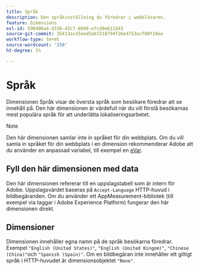 ```yaml
---
title: Språk
description: Den språkinställning du föredrar i webbläsaren.
feature: Dimensions
exl-id: 590406a4-d336-42c7-8048-e7cd8e611d43
source-git-commit: 35413ac43eed5ab7218794f26e4753acf08f18ee
workflow-type: tm+mt
source-wordcount: '158'
ht-degree: 1%

---
```


# Språk

Dimensionen Språk visar de översta språk som besökare föredrar att se innehåll på. Den här dimensionen är värdefull när du vill förstå besökarnas mest populära språk för att underlätta lokaliseringsarbetet.

>[!NOTE]
>
>Den här dimensionen samlar inte in språket för din webbplats. Om du vill samla in språket för din webbplats i en dimension rekommenderar Adobe att du använder en anpassad variabel, till exempel en [eVar](evar.md).

## Fyll den här dimensionen med data

Den här dimensionen refererar till en uppslagstabell som är intern för Adobe. Uppslagsvärdet baseras på `Accept-Language` HTTP-huvud i bildbegäranden. Om du använder ett AppMeasurement-bibliotek (till exempel via taggar i Adobe Experience Platform) fungerar den här dimensionen direkt.

## Dimensioner

Dimensionen innehåller egna namn på de språk besökarna föredrar. Exempel `"English (United States)"`, `"English (United Kingom)"`, `"Chinese (China)"`och `"Spanish (Spain)"`. Om en bildbegäran inte innehåller ett giltigt språk i HTTP-huvudet är dimensionsobjektet `"None"`.
